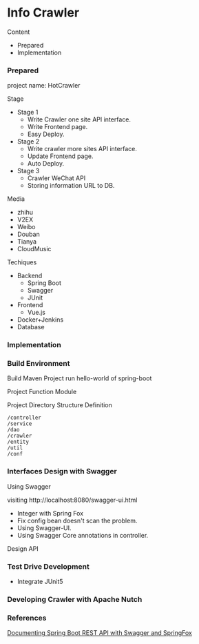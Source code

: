 # Info Crawler

Content

- Prepared
- Implementation



### Prepared

project name: HotCrawler

Stage

- Stage 1
  - Write Crawler one site API interface.
  - Write Frontend page.
  - Easy Deploy.
- Stage 2
  - Write  crawler more sites API interface.
  - Update Frontend page.
  - Auto Deploy.
- Stage 3
  - Crawler WeChat API
  - Storing information URL to DB.

Media

- zhihu
- V2EX
- Weibo
- Douban
- Tianya
- CloudMusic

Techiques

- Backend
  - Spring Boot
  - Swagger
  - JUnit
- Frontend
  - Vue.js
- Docker+Jenkins
- Database

### Implementation

### Build Environment

Build Maven Project run hello-world of spring-boot

Project Function Module

Project Directory Structure Definition

```$xslt
/controller
/service
/dao
/crawler
/entity
/util
/conf
```

### Interfaces Design with Swagger

Using Swagger

visiting http://localhost:8080/swagger-ui.html

- Integer with Spring Fox
- Fix config bean doesn't scan the problem.
- Using Swagger-UI.
- Using Swagger Core annotations in controller.

Design API



### Test Drive Development

- Integrate JUnit5

### Developing Crawler with Apache Nutch

### References

[Documenting Spring Boot REST API with Swagger and SpringFox](https://www.vojtechruzicka.com/documenting-spring-boot-rest-api-swagger-springfox/)


